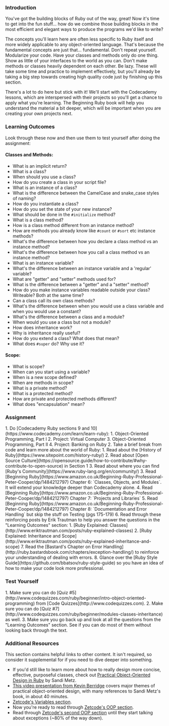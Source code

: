 ### Introduction

You've got the building blocks of Ruby out of the way, great! Now it's time to get into the fun stuff... how do we combine those building blocks in the most efficient and elegant ways to produce the programs we'd like to write?

The concepts you'll learn here are often less specific to Ruby itself and more widely applicable to any object-oriented language.  That's because the fundamental concepts are just that... fundamental.  Don't repeat yourself.  Modularize your code.  Have your classes and methods only do one thing.  Show as little of your interfaces to the world as you can.  Don't make methods or classes heavily dependent on each other.  Be lazy.  These will take some time and practice to implement effectively, but you'll already be taking a big step towards creating high quality code just by finishing up this section.

There's a lot to do here but stick with it!  We'll start with the Codecademy lessons, which are interspersed with their projects so you'll get a chance to apply what you're learning.  The Beginning Ruby book will help you understand the material a bit deeper, which will be important when you are creating your own projects next.


### Learning Outcomes
Look through these now and then use them to test yourself after doing the assignment:

#### Classes and Methods:
  * What is an implicit return?
  * What is a class?
  * When should you use a class?
  * How do you create a class in your script file?
  * What is an instance of a class?
  * What is the difference between the CamelCase and snake_case styles of naming?
  * How do you instantiate a class?
  * How do you set the state of your new instance?
  * What should be done in the `#initialize` method?
  * What is a class method?
  * How is a class method different from an instance method?
  * How are methods you already know like `#count` or `#sort` etc instance methods?
  * What's the difference between how you declare a class method vs an instance method?
  * What's the difference between how you call a class method vs an instance method?
  * What is an instance variable?
  * What's the difference between an instance variable and a 'regular' variable?
  * What are "getter" and "setter" methods used for?
  * What is the difference between a "getter" and a "setter" method?
  * How do you make instance variables readable outside your class?  Writeable? Both at the same time?
  * Can a class call its own class methods?
  * What's the difference between when you would use a class variable and when you would use a constant?
  * What's the difference between a class and a module?
  * When would you use a class but not a module?
  * How does inheritance work?
  * Why is inheritance really useful?
  * How do you extend a class?  What does that mean?
  * What does `#super` do?  Why use it?

#### Scope:
  * What is scope?
  * When can you start using a variable?
  * When is a new scope defined?
  * When are methods in scope?
  * What is a private method?
  * What is a protected method?
  * How are private and protected methods different?
  * What does "encapsulation" mean?

### Assignment

<div class="lesson-content__panel" markdown="1">
  1. Do [Codecademy Ruby sections 9 and 10](https://www.codecademy.com/learn/learn-ruby):
    1. Object-Oriented Programming, Part I
    2. Project: Virtual Computer
    3. Object-Oriented Programming, Part II
    4. Project: Banking on Ruby
  2. Take a brief break from code and learn more about the world of Ruby:
    1. Read about the [History of Ruby](https://www.sitepoint.com/history-ruby/)
    2. Read about [Open Source Culture](https://opensource.guide/how-to-contribute/#why-contribute-to-open-source) in Section 1
    3. Read about where you can find [Ruby's Community](https://www.ruby-lang.org/en/community/)
  3. Read [Beginning Ruby](https://www.amazon.co.uk/Beginning-Ruby-Professional-Peter-Cooper/dp/1484212797) Chapter 6: `Classes, Objects, and Modules`.  It will extend your knowledge deeper than Codecademy alone.
  4. Read [Beginning Ruby](https://www.amazon.co.uk/Beginning-Ruby-Professional-Peter-Cooper/dp/1484212797) Chapter 7: `Projects and Libraries`
  5. Read [Beginning Ruby](https://www.amazon.co.uk/Beginning-Ruby-Professional-Peter-Cooper/dp/1484212797) Chapter 8: `Documentation and Error Handling` but skip the stuff on Testing (pgs 175-179)
  6. Read through these reinforcing posts by Erik Trautman to help you answer the questions in the "Learning Outcomes" section:
    1. [Ruby Explained: Classes](http://www.eriktrautman.com/posts/ruby-explained-classes)
    2. [Ruby Explained: Inheritance and Scope](http://www.eriktrautman.com/posts/ruby-explained-inheritance-and-scope)
  7. Read the [Bastard's Chapter on Error Handling](http://ruby.bastardsbook.com/chapters/exception-handling/) to reinforce your understanding of dealing with errors.
  8. Glance over the [Ruby Style Guide](https://github.com/bbatsov/ruby-style-guide) so you have an idea of how to make your code look more professional.
</div>

### Test Yourself

<div class="lesson-content__panel" markdown="1">
  1. Make sure you can do [Quiz #5](http://www.codequizzes.com/ruby/beginner/intro-object-oriented-programming) from [Code Quizzes](http://www.codequizzes.com).
  2. Make sure you can do [Quiz #7](http://www.codequizzes.com/ruby/beginner/modules-classes-inheritance) as well.
  3. Make sure you go back up and look at all the questions from the "Learning Outcomes" section. See if you can do most of them without looking back through the text.
</div>

### Additional Resources
This section contains helpful links to other content. It isn't required, so consider it supplemental for if you need to dive deeper into something.

* If you'd still like to learn more about how to really design more concise, effective, purposeful classes, check out [Practical Object-Oriented Design in Ruby](https://amzn.com/B0096BYG7C) by Sandi Metz.
* [This video presentation from Kevin Berridge](http://vimeo.com/91672848) covers major themes of practical object-oriented design, with many references to Sandi Metz's book, in about 40 minutes.
* [Zetcode's Variables section](http://zetcode.com/lang/rubytutorial/variables/).
* Now you're ready to read through [Zetcode's OOP section](http://zetcode.com/lang/rubytutorial/oop/).
* Read through [Zetcode's second OOP section](http://zetcode.com/lang/rubytutorial/oop2/) until they start talking about exceptions (~80% of the way down).
